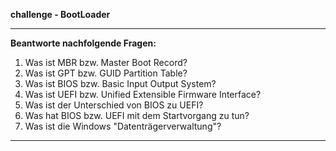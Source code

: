 
**challenge - BootLoader**

---

**Beantworte nachfolgende Fragen:**

1. Was ist MBR bzw. Master Boot Record?
2. Was ist GPT bzw. GUID Partition Table?
3. Was ist BIOS bzw. Basic Input Output System?
4. Was ist UEFI bzw. Unified Extensible Firmware Interface?
5. Was ist der Unterschied von BIOS zu UEFI?
6. Was hat BIOS bzw. UEFI mit dem Startvorgang zu tun?
7. Was ist die Windows "Datenträgerverwaltung"?

---
